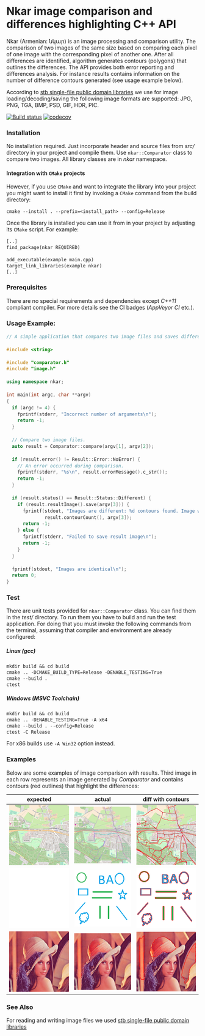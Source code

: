 # Nkar image comparison and differences highlighting C++ API

Nkar (Armenian: նկար) is an image processing and comparison utility. The comparison
of two images of the same size based on comparing each pixel of one image with the
corresponding pixel of another one. After all differences are identified, algorithm
generates contours (polygons) that outlines the differences. The API provides both
error reporting and differences analysis. For instance results contains information
on the number of difference contours generated (see usage example below).

According to [stb single-file public domain libraries](https://github.com/nothings/stb)
we use for image loading/decoding/saving the following image formats are supported:
JPG, PNG, TGA, BMP, PSD, GIF, HDR, PIC.

[![Build status](https://ci.appveyor.com/api/projects/status/gh9v3ynrm1dt1w7t/branch/master?svg=true)](https://ci.appveyor.com/project/vahancho/nkar/branch/master)
[![codecov](https://codecov.io/gh/vahancho/nkar/branch/master/graph/badge.svg)](https://codecov.io/gh/vahancho/nkar)

### Installation

No installation required. Just incorporate header and source files from *src/* directory
in your project and compile them. Use `nkar::Comparator` class to compare two images.
All library classes are in *nkar* namespace.

#### Integration with `CMake` projects

However, if you use `CMake` and want to integrate the library into your project
you might want to install it first by invoking a `CMake` command from the build directory:

```
cmake --install . --prefix=<install_path> --config=Release
```

Once the library is installed you can use it from in your project by adjusting its
`CMake` script. For example:

```
[..]
find_package(nkar REQUIRED)

add_executable(example main.cpp)
target_link_libraries(example nkar)
[..]
```

### Prerequisites

There are no special requirements and dependencies except *C++11* compliant compiler.
For more details see the CI badges (*AppVeyor CI* etc.).

### Usage Example:

```cpp
// A simple application that compares two image files and saves differences in a third one.

#include <string>

#include "comparator.h"
#include "image.h"

using namespace nkar;

int main(int argc, char **argv)
{
  if (argc != 4) {
    fprintf(stderr, "Incorrect number of arguments\n");
    return -1;
  }

  // Compare two image files.
  auto result = Comparator::compare(argv[1], argv[2]);

  if (result.error() != Result::Error::NoError) {
    // An error occurred during comparison.
    fprintf(stderr, "%s\n", result.errorMessage().c_str());
    return -1;
  }

  if (result.status() == Result::Status::Different) {
    if (result.resultImage().save(argv[3])) {
      fprintf(stdout, "Images are different: %d contours found. Image with highlighting is saved to '%s'\n",
              result.contourCount(), argv[3]);
      return -1;
    } else {
      fprintf(stderr, "Failed to save result image\n");
      return -1;
    }
  }

  fprintf(stdout, "Images are identical\n");
  return 0;
}
```

### Test

There are unit tests provided for `nkar::Comparator` class. You can find them in the *test/* directory.
To run them you have to build and run the test application. For doing that you must invoke the following
commands from the terminal, assuming that compiler and environment are already configured:

##### Linux (gcc)

```
mkdir build && cd build
cmake .. -DCMAKE_BUILD_TYPE=Release -DENABLE_TESTING=True
cmake --build .
ctest
```

##### Windows (MSVC Toolchain)

```
mkdir build && cd build
cmake .. -DENABLE_TESTING=True -A x64
cmake --build . --config=Release
ctest -C Release
```

For x86 builds use `-A Win32` option instead.

### Examples

Below are some examples of image comparison with results. Third image in each row
represents an image generated by *Comparator* and contains contours (red outlines)
that highlight the differences:

| expected | actual | diff with contours |
| --- | --- | --- |
| <img src="./test/images/map1.png" width="200"> | <img src="./test/images/map2.png" width="200"> | <img src="./test/images/map_result.png" width="200"> |
| ![](./test/images/empty.png) | ![](./test/images/13.png) | ![1diff](./test/images/13_result.png) |
| ![](./test/images/lenna.png) | ![](./test/images/lenna_changed.png) | ![1diff](./test/images/lenna_result.png) |

### See Also

For reading and writing image files we used [stb single-file public domain libraries](https://github.com/nothings/stb)

